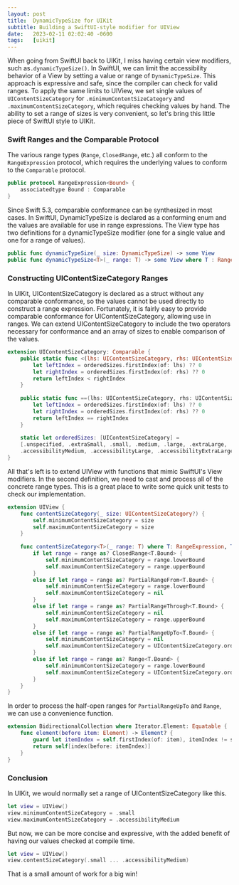 ```yaml
---
layout: post
title:  DynamicTypeSize for UIKit
subtitle: Building a SwiftUI-style modifier for UIView
date:   2023-02-11 02:02:40 -0600
tags:   [uikit]
---
```


When going from SwiftUI back to UIKit, I miss having certain view modifiers, such as`.dynamicTypeSize()`. In SwiftUI, we can limit the accessibility behavior of a View by setting a value or range of `DynamicTypeSize`. This approach is expressive and safe, since the compiler can check for valid ranges. To apply the same limits to UIView, we set single values of `UIContentSizeCategory` for `.minimumContentSizeCategory` and `.maximumContentSizeCategory`, which requires checking values by hand. The ability to set a range of sizes is very convenient, so let's bring this little piece of SwiftUI style to UIKit.

### Swift Ranges and the Comparable Protocol
The various range types (`Range`, `ClosedRange`, etc.) all conform to the `RangeExpression` protocol, which requires the underlying values to conform to the `Comparable` protocol.

````swift
public protocol RangeExpression<Bound> {
    associatedtype Bound : Comparable
}
````

Since Swift 5.3, comparable conformance can be synthesized in most cases. In SwiftUI, DynamicTypeSize is declared as a conforming enum and the values are available for use in range expressions. The View type has two definitions for a dynamicTypeSize modifier (one for a single value and one for a range of values).

````swift
public func dynamicTypeSize(_ size: DynamicTypeSize) -> some View
public func dynamicTypeSize<T>(_ range: T) -> some View where T : RangeExpression, T.Bound == DynamicTypeSize
````

### Constructing UIContentSizeCategory Ranges
In UIKit, UIContentSizeCategory is declared as a struct without any comparable conformance, so the values cannot be used directly to construct a range expression. Fortunately, it is fairly easy to provide comparable conformance for UIContentSizeCategory, allowing use in ranges. We can extend UIContentSizeCategory to include the two operators necessary for conformance and an array of sizes to enable comparison of the values.

````swift
extension UIContentSizeCategory: Comparable {
    public static func <(lhs: UIContentSizeCategory, rhs: UIContentSizeCategory) -> Bool {
        let leftIndex = orderedSizes.firstIndex(of: lhs) ?? 0
        let rightIndex = orderedSizes.firstIndex(of: rhs) ?? 0
        return leftIndex < rightIndex
    }
  
    public static func ==(lhs: UIContentSizeCategory, rhs: UIContentSizeCategory) -> Bool {
        let leftIndex = orderedSizes.firstIndex(of: lhs) ?? 0
        let rightIndex = orderedSizes.firstIndex(of: rhs) ?? 0
        return leftIndex == rightIndex
    }
  
    static let orderedSizes: [UIContentSizeCategory] =
    [.unspecified, .extraSmall, .small, .medium, .large, .extraLarge, .extraExtraLarge, .extraExtraExtraLarge,
    .accessibilityMedium, .accessibilityLarge, .accessibilityExtraLarge, .accessibilityExtraExtraLarge, .accessibilityExtraExtraExtraLarge]
}
````

All that's left is to extend UIView with functions that mimic SwiftUI's View modifiers. In the second definition, we need to cast and process all of the concrete range types. This is a great place to write some quick unit tests to check our implementation.

````swift
extension UIView {
    func contentSizeCategory(_ size: UIContentSizeCategory?) {
        self.minimumContentSizeCategory = size
        self.maximumContentSizeCategory = size
    }
  
    func contentSizeCategory<T>(_ range: T) where T: RangeExpression, T.Bound == UIContentSizeCategory {
        if let range = range as? ClosedRange<T.Bound> {
            self.minimumContentSizeCategory = range.lowerBound
            self.maximumContentSizeCategory = range.upperBound
        }
        else if let range = range as? PartialRangeFrom<T.Bound> {
            self.minimumContentSizeCategory = range.lowerBound
            self.maximumContentSizeCategory = nil
        }
        else if let range = range as? PartialRangeThrough<T.Bound> {
            self.minimumContentSizeCategory = nil
            self.maximumContentSizeCategory = range.upperBound
        }
        else if let range = range as? PartialRangeUpTo<T.Bound> {
            self.minimumContentSizeCategory = nil
            self.maximumContentSizeCategory = UIContentSizeCategory.orderedSizes.element(before: range.upperBound)
        }
        else if let range = range as? Range<T.Bound> {
            self.minimumContentSizeCategory = range.lowerBound
            self.maximumContentSizeCategory = UIContentSizeCategory.orderedSizes.element(before: range.upperBound)
        }
    }
}
````

In order to process the half-open ranges for `PartialRangeUpTo` and `Range`, we can use a convenience function.

````swift
extension BidirectionalCollection where Iterator.Element: Equatable {
    func element(before item: Element) -> Element? {
        guard let itemIndex = self.firstIndex(of: item), itemIndex != startIndex else { return nil }
        return self[index(before: itemIndex)]
    }
}
````

### Conclusion
In UIKit, we would normally set a range of UIContentSizeCategory like this.

````swift
let view = UIView()
view.minimumContentSizeCategory = .small
view.maximumContentSizeCategory = .accessibilityMedium
````

But now, we can be more concise and expressive, with the added benefit of having our values checked at compile time.

````swift
let view = UIView()
view.contentSizeCategory(.small ... .accessibilityMedium)
````

That is a small amount of work for a big win!